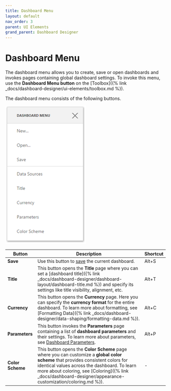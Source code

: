 ```yaml
---
title: Dashboard Menu
layout: default
nav_order: 3
parent: UI Elements
grand_parent: Dashboard Designer
---
```

# Dashboard Menu
The dashboard menu allows you to create, save or open dashboards and invokes pages containing global dashboard settings. To invoke this menu, use the **Dashboard Menu button** on the [Toolbox]({% link _docs/dashboard-designer/ui-elements/toolbox.md %}).

The dashboard menu consists of the following buttons.

![wdd-dashboard-menu](/assets/images/dashboards/img125805.png)

| Button | Description | Shortcut |
|---|---|---|
| **Save** | Use this button to [save](../save-a-dashboard.md) the current dashboard. | Alt+S |
| **Title** | This button opens the **Title** page where you can set a [dashboard title]({% link _docs/dashboard-designer/dashboard-layout/dashboard-title.md %}) and specify its settings like title visibility, alignment, etc. | Alt+T |
| **Currency** | This button opens the **Currency** page. Here you can specify the **currency format** for the entire dashboard. To learn more about formatting, see [Formatting Data]({% link _docs/dashboard-designer/data-shaping/formatting-data.md %}). | Alt+C |
| **Parameters** | This button invokes the **Parameters** page containing a list of **dashboard parameters** and their settings. To learn more about parameters, see [Dashboard Parameters](../data-analysis/dashboard-parameters.md). | 	Alt+P |
| **Color Scheme** | This button opens the **Color Scheme** page where you can customize a **global color scheme** that provides consistent colors for identical values across the dashboard. To learn more about coloring, see [Coloring]({% link _docs/dashboard-designer/appearance-customization/coloring.md %}). | - |